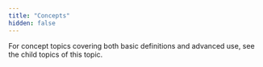 ```yaml
---
title: "Concepts"
hidden: false
---
```


For concept topics covering both basic definitions and advanced use, see the child topics of this topic. 





